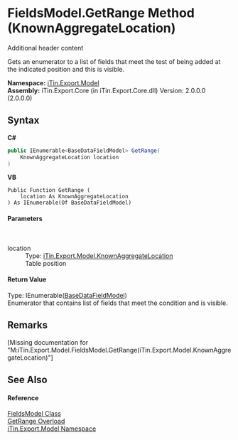 # FieldsModel.GetRange Method (KnownAggregateLocation)
Additional header content 

Gets an enumerator to a list of fields that meet the test of being added at the indicated position and this is visible.

**Namespace:**&nbsp;<a href="N_iTin_Export_Model">iTin.Export.Model</a><br />**Assembly:**&nbsp;iTin.Export.Core (in iTin.Export.Core.dll) Version: 2.0.0.0 (2.0.0.0)

## Syntax

**C#**<br />
``` C#
public IEnumerable<BaseDataFieldModel> GetRange(
	KnownAggregateLocation location
)
```

**VB**<br />
``` VB
Public Function GetRange ( 
	location As KnownAggregateLocation
) As IEnumerable(Of BaseDataFieldModel)
```


#### Parameters
&nbsp;<dl><dt>location</dt><dd>Type: <a href="T_iTin_Export_Model_KnownAggregateLocation">iTin.Export.Model.KnownAggregateLocation</a><br />Table position</dd></dl>

#### Return Value
Type: IEnumerable(<a href="T_iTin_Export_Model_BaseDataFieldModel">BaseDataFieldModel</a>)<br />Enumerator that contains list of fields that meet the condition and is visible.

## Remarks
\[Missing <remarks> documentation for "M:iTin.Export.Model.FieldsModel.GetRange(iTin.Export.Model.KnownAggregateLocation)"\]

## See Also


#### Reference
<a href="T_iTin_Export_Model_FieldsModel">FieldsModel Class</a><br /><a href="Overload_iTin_Export_Model_FieldsModel_GetRange">GetRange Overload</a><br /><a href="N_iTin_Export_Model">iTin.Export.Model Namespace</a><br />
